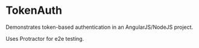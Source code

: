 TokenAuth
=========

Demonstrates token-based authentication in an AngularJS/NodeJS project.

Uses Protractor for e2e testing.
